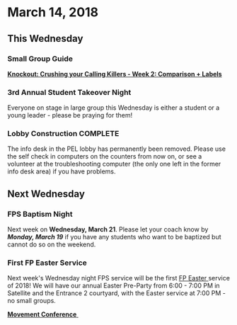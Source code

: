 # March 14, 2018

## This Wednesday

### Small Group Guide  
**[ Knockout: Crushing your Calling Killers - Week 2: Comparison + Labels ]( guide.pdf )**  

### 3rd Annual Student Takeover Night
Everyone on stage in large group this Wednesday is either a student or a young leader - please be praying for them!

### Lobby Construction COMPLETE
The info desk in the PEL lobby has permanently been removed. Please use the self check in computers on the counters from now on, or see a volunteer at the troubleshooting computer (the only one left in the former info desk area) if you have problems.

## Next Wednesday

### FPS Baptism Night
Next week on **Wednesday, March 21**. Please let your coach know by ***Monday, March 19*** if you have any students who want to be baptized but cannot do so on the weekend.

### First FP Easter Service
Next week's Wednesday night FPS service will be the first [ FP Easter ]( https://faithpromise.org/events/easter ) service of 2018! We will have our annual Easter Pre-Party from 6:00 - 7:00 PM in Satellite and the Entrance 2 courtyard, with the Easter service at 7:00 PM - no small groups.

<!--End of Markdown Content-->

<!--Bottom Page Nav Buttons-->
<a class="btn btn-default btn-sm" href="/movement" role="button"><b>Movement Conference</b>&nbsp;<i class="fa fa-arrow-right"></i></a>
